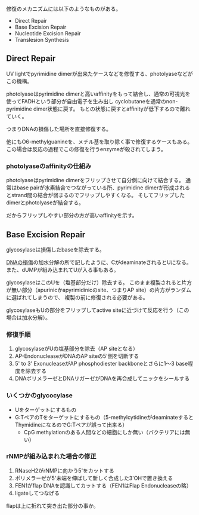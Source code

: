修復のメカニズムには以下のようなものがある。

- Direct Repair
- Base Excision Repair
- Nucleotide Excision Repair
- Translesion Synthesis

## Direct Repair

UV lightでpyrimidine dimerが出来たケースなどを修復する、photolyaseなどがこの機構。

photolyaseはpyrimidine dimerと高いaffinityをもって結合し、通常の可視光を使ってFADHという部分が自由電子を生み出し
cyclobutaneを通常のnon-pyrimidine dimer状態に戻す。
もとの状態に戻すとaffinityが低下するので離れていく。

つまりDNAの損傷した場所を直接修復する。

他にもO6-methylguanineを、メチル基を取り除く事で修復するケースもある。
この場合は反応の過程でこの修復を行うenzymeが殺されてしまう。

### photolyaseのaffinityの仕組み

photolyaseはpyrimidine dimerをフリップさせて自分側に向けて結合する。
通常はbase pairが水素結合でつながっている所、pyrimidine dimerが形成されるとstrand間の結合が弱まるのでフリップしやすくなる。
そしてフリップしたdimerとphotolyaseが結合する。

だからフリップしやすい部分の方が高いaffinityを示す。

## Base Excision Repair

glycosylaseは損傷したbaseを除去する。

[DNAの損傷](DNAの損傷.md)の加水分解の所で記したように、CがdeaminateされるとUになる。
また、dUMPが組み込まれてUが入る事もある。

glycosylaseはこのUを（塩基部分だけ）除去する。
このまま複製されると片方が無い部分（apurinicかapyrimidinicのsite、つまりAP site）の片方がランダムに選ばれてしまうので、
複製の前に修復される必要がある。

glycosylaseもUの部分をフリップしてactive siteに近づけて反応を行う（この場合は加水分解）。

### 修復手順

1. glycosylaseがUの塩基部分を除去（AP siteとなる）
2. AP-EndonucleaseがDNAのAP siteの5'側を切断する
3. 5' to 3' ExonucleaseがAP phosphodiester backboneとさらに1〜3 base程度を除去する
4. DNAポリメラーゼとDNAリガーゼがDNAを再合成してニックをシールする

### いくつかのglycocylase

- Uをターゲットにするもの
- G:TペアのTをターゲットにするもの（5-methylcytidineがdeaminateするとThymidineになるのでG:Tペアが誤って出来る）
    - CpG methylationのある人間などの細胞にしか無い（バクテリアには無い）

### rNMPが組み込まれた場合の修正

1. RNaseH2がrNMPに向かう5'をカットする
2. ポリメラーゼが5'末端を伸ばして新しく合成した3'OHで置き換える
3. FEN1がflap DNAを認識してカットする（FEN1はFlap Endonucleaseの略）
4. ligateしてつなげる

flapは上に折れて突き出た部分の事か。